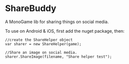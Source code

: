 # ShareBuddy
A MonoGame lib for sharing things on social media.

To use on Android & iOS, first add the nuget package, then:

```
//create the ShareHelper object
var sharer = new ShareHelper(game);

//Share an image on social media.
sharer.ShareImage(filename, "Share helper test");
```
